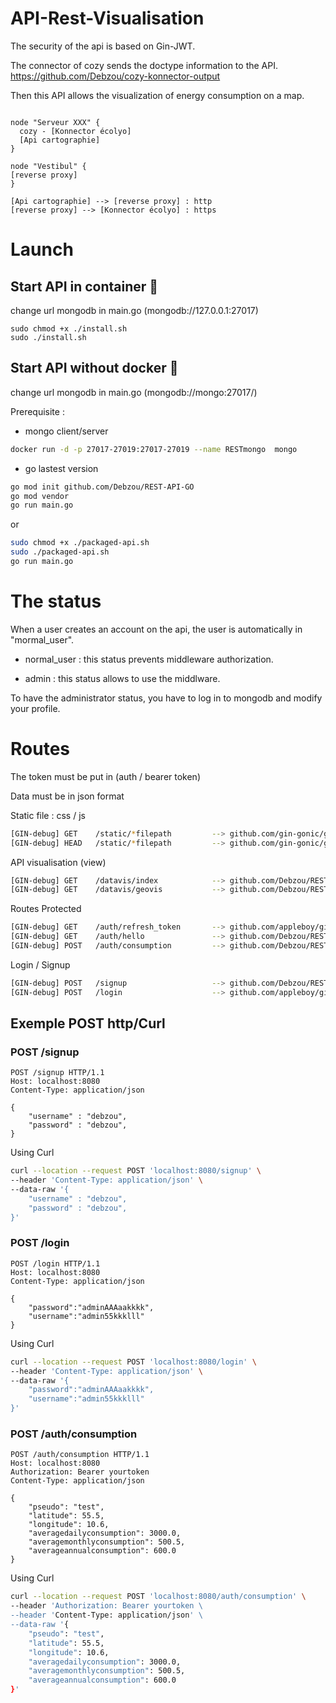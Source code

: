 # API-Rest-Visualisation

The security of the api is based on Gin-JWT.

The connector of cozy sends the doctype information to the API. https://github.com/Debzou/cozy-konnector-output

Then this API allows the visualization of energy consumption on a map.

```plantuml

node "Serveur XXX" {
  cozy - [Konnector écolyo]
  [Api cartographie]
}

node "Vestibul" {
[reverse proxy]
}

[Api cartographie] --> [reverse proxy] : http
[reverse proxy] --> [Konnector écolyo] : https

```

# Launch

## Start API in container :whale:
change url mongodb in main.go (mongodb://127.0.0.1:27017)
```
sudo chmod +x ./install.sh
sudo ./install.sh
```

## Start API without docker :space_invader:
change url mongodb in main.go (mongodb://mongo:27017/)

Prerequisite : 
- mongo client/server 

```sh
docker run -d -p 27017-27019:27017-27019 --name RESTmongo  mongo
```

- go lastest version

```sh
go mod init github.com/Debzou/REST-API-GO
go mod vendor
go run main.go
```

or 

```sh
sudo chmod +x ./packaged-api.sh
sudo ./packaged-api.sh
go run main.go
```
# The status

 When a user creates an account on the api, the user is automatically in "mormal_user".
 
- normal_user : this status prevents middleware authorization.

- admin : this status allows to use the middlware.

To have the administrator status, you have to log in to mongodb and modify your profile.

# Routes

The token must be put in (auth / bearer token)

Data must be in json format

Static file : css / js 
```sh
[GIN-debug] GET    /static/*filepath         --> github.com/gin-gonic/gin.(*RouterGroup).createStaticHandler.func1 (3 handlers)
[GIN-debug] HEAD   /static/*filepath         --> github.com/gin-gonic/gin.(*RouterGroup).createStaticHandler.func1 (3 handlers)
```

API visualisation (view)
```sh
[GIN-debug] GET    /datavis/index            --> github.com/Debzou/REST-API-GO/internal/controllers.Getindex (3 handlers)
[GIN-debug] GET    /datavis/geovis           --> github.com/Debzou/REST-API-GO/internal/controllers.GetGeoVis (3 handlers)
```

Routes Protected 
```sh
[GIN-debug] GET    /auth/refresh_token       --> github.com/appleboy/gin-jwt/v2.(*GinJWTMiddleware).RefreshHandler-fm (3 handlers)
[GIN-debug] GET    /auth/hello               --> github.com/Debzou/REST-API-GO/internal/controllers.HelloHandler (4 handlers)
[GIN-debug] POST   /auth/consumption         --> github.com/Debzou/REST-API-GO/internal/controllers.PostConsumption (4 handlers)
```

Login / Signup 
```sh
[GIN-debug] POST   /signup                   --> github.com/Debzou/REST-API-GO/internal/controllers.CreateUser (3 handlers)
[GIN-debug] POST   /login                    --> github.com/appleboy/gin-jwt/v2.(*GinJWTMiddleware).LoginHandler-fm (3 handlers)
```
## Exemple POST http/Curl

### POST /signup

```http
POST /signup HTTP/1.1
Host: localhost:8080
Content-Type: application/json

{
    "username" : "debzou",
    "password" : "debzou",
}
```
Using Curl

```sh
curl --location --request POST 'localhost:8080/signup' \
--header 'Content-Type: application/json' \
--data-raw '{
    "username" : "debzou",
    "password" : "debzou",
}'
```

### POST /login

```http
POST /login HTTP/1.1
Host: localhost:8080
Content-Type: application/json

{
    "password":"adminAAAaakkkk",
    "username":"admin55kkklll"
}
```

Using Curl

```sh
curl --location --request POST 'localhost:8080/login' \
--header 'Content-Type: application/json' \
--data-raw '{
    "password":"adminAAAaakkkk",
    "username":"admin55kkklll"
}'
```

### POST /auth/consumption

```http
POST /auth/consumption HTTP/1.1
Host: localhost:8080
Authorization: Bearer yourtoken
Content-Type: application/json

{
    "pseudo": "test",
    "latitude": 55.5,
    "longitude": 10.6,
    "averagedailyconsumption": 3000.0,
    "averagemonthlyconsumption": 500.5,
    "averageannualconsumption": 600.0
}
```
Using Curl

```sh
curl --location --request POST 'localhost:8080/auth/consumption' \
--header 'Authorization: Bearer yourtoken \
--header 'Content-Type: application/json' \
--data-raw '{
    "pseudo": "test",
    "latitude": 55.5,
    "longitude": 10.6,
    "averagedailyconsumption": 3000.0,
    "averagemonthlyconsumption": 500.5,
    "averageannualconsumption": 600.0
}'
```


